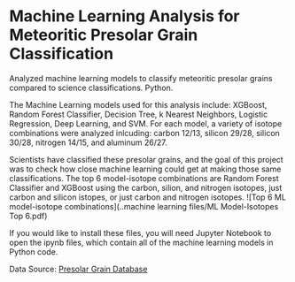 # Machine Learning Analysis for Meteoritic Presolar Grain Classification
Analyzed machine learning models to classify meteoritic presolar grains compared to science classifications. Python.

The Machine Learning models used for this analysis include: XGBoost, Random Forest Classifier, Decision Tree, k Nearest Neighbors, Logistic Regression, Deep Learning, and SVM. For each model, a variety of isotope combinations were analyzed inlcuding: carbon 12/13, silicon 29/28, silicon 30/28, nitrogen 14/15, and aluminum 26/27.

Scientists have classified these presolar grains, and the goal of this project was to check how close machine learning could get at making those same classifications. The top 6 model-isotope combinations are Random Forest Classifier and XGBoost using the carbon, silion, and nitrogen isotopes, just carbon and silicon istopes, or just carbon and nitrogen isotopes. ![Top 6 ML model-isotope combinations](..machine learning files/ML Model-Isotopes Top 6.pdf)

If you would like to install these files, you will need Jupyter Notebook to open the ipynb files, which contain all of the machine learning models in Python code.

Data Source: [Presolar Grain Database](https://presolar.physics.wustl.edu/presolar-grain-database/)
